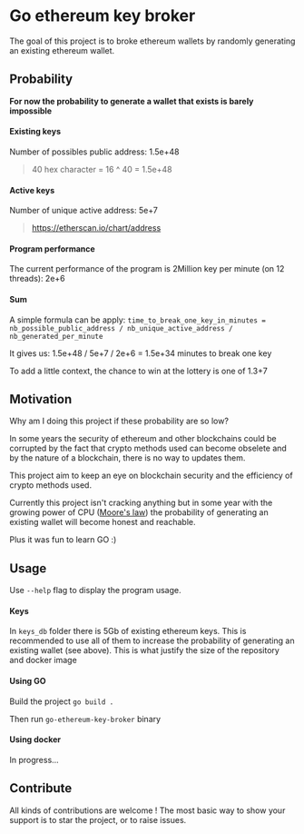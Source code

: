 # Go ethereum key broker

The goal of this project is to broke ethereum wallets by randomly generating an existing ethereum wallet.

## Probability

__For now the probability to generate a wallet that exists is barely impossible__

#### Existing keys

Number of possibles public address: 1.5e+48
> 40 hex character = 16 ^ 40 = 1.5e+48

#### Active keys

Number of unique active address: 5e+7
> https://etherscan.io/chart/address

#### Program performance

The current performance of the program is 2Million key per minute (on 12 threads): 2e+6

#### Sum

A simple formula can be apply: `time_to_break_one_key_in_minutes = nb_possible_public_address / nb_unique_active_address / nb_generated_per_minute`

It gives us: 1.5e+48 / 5e+7 / 2e+6 = 1.5e+34 minutes to break one key

To add a little context, the chance to win at the lottery is one of 1.3+7

## Motivation

Why am I doing this project if these probability are so low?

In some years the security of ethereum and other blockchains could be corrupted by the fact that crypto methods used can become obselete and by the nature of a blockchain, there is no way to updates them.

This project aim to keep an eye on blockchain security and the efficiency of crypto methods used.

Currently this project isn't cracking anything but in some year with the growing power of CPU ([Moore's law](https://en.wikipedia.org/wiki/Moore%27s_law)) the probability of generating an existing wallet will become honest and reachable.

Plus it was fun to learn GO :)

## Usage

Use `--help` flag to display the program usage.

#### Keys

In `keys_db` folder there is 5Gb of existing ethereum keys. This is recommended to use all of them to increase the probability of generating an existing wallet (see above). This is what justify the size of the repository and docker image

#### Using GO

Build the project `go build .`

Then run `go-ethereum-key-broker` binary

#### Using docker

In progress...

## Contribute

All kinds of contributions are welcome ! The most basic way to show your support is to star the project, or to raise issues.